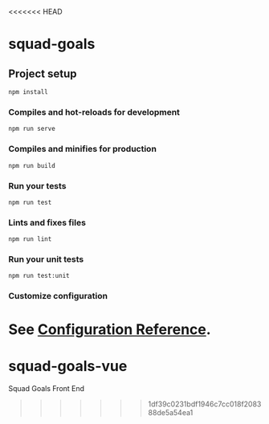 <<<<<<< HEAD
# squad-goals

## Project setup
```
npm install
```

### Compiles and hot-reloads for development
```
npm run serve
```

### Compiles and minifies for production
```
npm run build
```

### Run your tests
```
npm run test
```

### Lints and fixes files
```
npm run lint
```

### Run your unit tests
```
npm run test:unit
```

### Customize configuration
See [Configuration Reference](https://cli.vuejs.org/config/).
=======
# squad-goals-vue
Squad Goals Front End
>>>>>>> 1df39c0231bdf1946c7cc018f208388de5a54ea1
